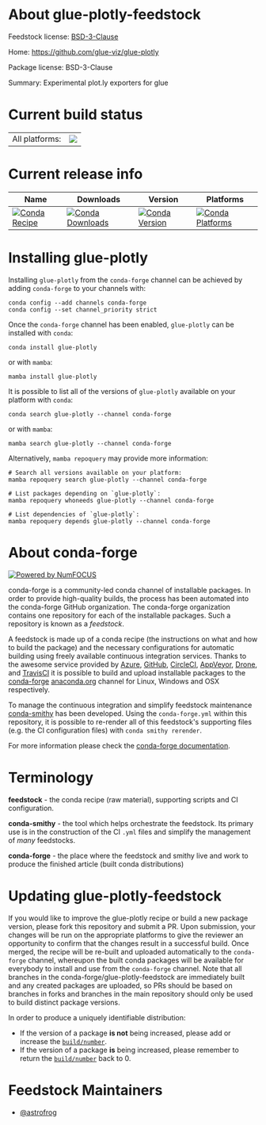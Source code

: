 About glue-plotly-feedstock
===========================

Feedstock license: [BSD-3-Clause](https://github.com/conda-forge/glue-plotly-feedstock/blob/main/LICENSE.txt)

Home: https://github.com/glue-viz/glue-plotly

Package license: BSD-3-Clause

Summary: Experimental plot.ly exporters for glue

Current build status
====================


<table><tr><td>All platforms:</td>
    <td>
      <a href="https://dev.azure.com/conda-forge/feedstock-builds/_build/latest?definitionId=20161&branchName=main">
        <img src="https://dev.azure.com/conda-forge/feedstock-builds/_apis/build/status/glue-plotly-feedstock?branchName=main">
      </a>
    </td>
  </tr>
</table>

Current release info
====================

| Name | Downloads | Version | Platforms |
| --- | --- | --- | --- |
| [![Conda Recipe](https://img.shields.io/badge/recipe-glue--plotly-green.svg)](https://anaconda.org/conda-forge/glue-plotly) | [![Conda Downloads](https://img.shields.io/conda/dn/conda-forge/glue-plotly.svg)](https://anaconda.org/conda-forge/glue-plotly) | [![Conda Version](https://img.shields.io/conda/vn/conda-forge/glue-plotly.svg)](https://anaconda.org/conda-forge/glue-plotly) | [![Conda Platforms](https://img.shields.io/conda/pn/conda-forge/glue-plotly.svg)](https://anaconda.org/conda-forge/glue-plotly) |

Installing glue-plotly
======================

Installing `glue-plotly` from the `conda-forge` channel can be achieved by adding `conda-forge` to your channels with:

```
conda config --add channels conda-forge
conda config --set channel_priority strict
```

Once the `conda-forge` channel has been enabled, `glue-plotly` can be installed with `conda`:

```
conda install glue-plotly
```

or with `mamba`:

```
mamba install glue-plotly
```

It is possible to list all of the versions of `glue-plotly` available on your platform with `conda`:

```
conda search glue-plotly --channel conda-forge
```

or with `mamba`:

```
mamba search glue-plotly --channel conda-forge
```

Alternatively, `mamba repoquery` may provide more information:

```
# Search all versions available on your platform:
mamba repoquery search glue-plotly --channel conda-forge

# List packages depending on `glue-plotly`:
mamba repoquery whoneeds glue-plotly --channel conda-forge

# List dependencies of `glue-plotly`:
mamba repoquery depends glue-plotly --channel conda-forge
```


About conda-forge
=================

[![Powered by
NumFOCUS](https://img.shields.io/badge/powered%20by-NumFOCUS-orange.svg?style=flat&colorA=E1523D&colorB=007D8A)](https://numfocus.org)

conda-forge is a community-led conda channel of installable packages.
In order to provide high-quality builds, the process has been automated into the
conda-forge GitHub organization. The conda-forge organization contains one repository
for each of the installable packages. Such a repository is known as a *feedstock*.

A feedstock is made up of a conda recipe (the instructions on what and how to build
the package) and the necessary configurations for automatic building using freely
available continuous integration services. Thanks to the awesome service provided by
[Azure](https://azure.microsoft.com/en-us/services/devops/), [GitHub](https://github.com/),
[CircleCI](https://circleci.com/), [AppVeyor](https://www.appveyor.com/),
[Drone](https://cloud.drone.io/welcome), and [TravisCI](https://travis-ci.com/)
it is possible to build and upload installable packages to the
[conda-forge](https://anaconda.org/conda-forge) [anaconda.org](https://anaconda.org/)
channel for Linux, Windows and OSX respectively.

To manage the continuous integration and simplify feedstock maintenance
[conda-smithy](https://github.com/conda-forge/conda-smithy) has been developed.
Using the ``conda-forge.yml`` within this repository, it is possible to re-render all of
this feedstock's supporting files (e.g. the CI configuration files) with ``conda smithy rerender``.

For more information please check the [conda-forge documentation](https://conda-forge.org/docs/).

Terminology
===========

**feedstock** - the conda recipe (raw material), supporting scripts and CI configuration.

**conda-smithy** - the tool which helps orchestrate the feedstock.
                   Its primary use is in the construction of the CI ``.yml`` files
                   and simplify the management of *many* feedstocks.

**conda-forge** - the place where the feedstock and smithy live and work to
                  produce the finished article (built conda distributions)


Updating glue-plotly-feedstock
==============================

If you would like to improve the glue-plotly recipe or build a new
package version, please fork this repository and submit a PR. Upon submission,
your changes will be run on the appropriate platforms to give the reviewer an
opportunity to confirm that the changes result in a successful build. Once
merged, the recipe will be re-built and uploaded automatically to the
`conda-forge` channel, whereupon the built conda packages will be available for
everybody to install and use from the `conda-forge` channel.
Note that all branches in the conda-forge/glue-plotly-feedstock are
immediately built and any created packages are uploaded, so PRs should be based
on branches in forks and branches in the main repository should only be used to
build distinct package versions.

In order to produce a uniquely identifiable distribution:
 * If the version of a package **is not** being increased, please add or increase
   the [``build/number``](https://docs.conda.io/projects/conda-build/en/latest/resources/define-metadata.html#build-number-and-string).
 * If the version of a package **is** being increased, please remember to return
   the [``build/number``](https://docs.conda.io/projects/conda-build/en/latest/resources/define-metadata.html#build-number-and-string)
   back to 0.

Feedstock Maintainers
=====================

* [@astrofrog](https://github.com/astrofrog/)

